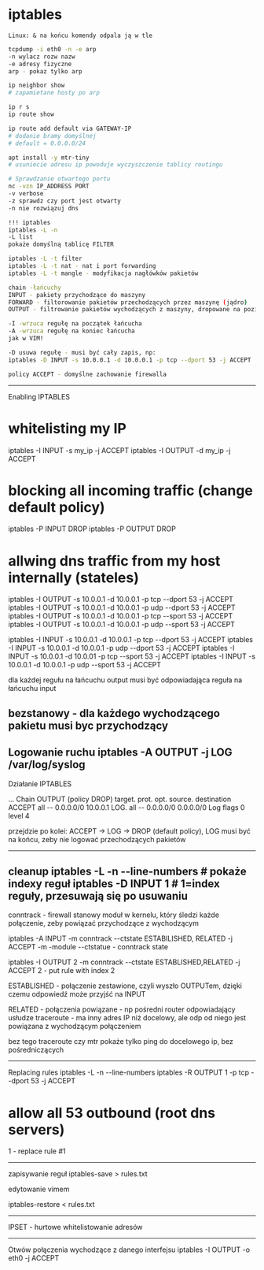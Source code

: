 # iptables

`Linux: & na końcu komendy odpala ją w tle`

```sh
tcpdump -i eth0 -n -e arp
-n wylacz rozw nazw
-e adresy fizyczne
arp - pokaz tylko arp

ip neighbor show
# zapamietane hosty po arp

ip r s
ip route show

ip route add default via GATEWAY-IP
# dodanie bramy domyślnej
# default = 0.0.0.0/24

apt install -y mtr-tiny
# usuniecie adresu ip powoduje wyczyszczenie tablicy routingu

# Sprawdzanie otwartego portu
nc -vzn IP_ADDRESS PORT
-v verbose
-z sprawdz czy port jest otwarty
-n nie rozwiązuj dns

!!! iptables
iptables -L -n
-L list
pokaże domyślną tablicę FILTER

iptables -L -t filter
iptables -L -t nat - nat i port forwarding
iptables -L -t mangle - modyfikacja nagłówków pakietów

chain -łańcuchy
INPUT - pakiety przychodzące do maszyny
FORWARD - filtorowanie pakietów przechodzących przez maszynę (jądro)
OUTPUT - filtrowanie pakietów wychodzących z maszyny, dropowane na poziomie kernela, wiec pakietów nie widać w tcpdump

-I -wrzuca regułę na początek łańcucha
-A -wrzuca regułę na koniec łańcucha
jak w VIM!

-D usuwa regułę - musi być cały zapis, np:
iptables -D INPUT -s 10.0.0.1 -d 10.0.0.1 -p tcp --dport 53 -j ACCEPT

policy ACCEPT - domyślne zachowanie firewalla
```
---
Enabling IPTABLES
# whitelisting my IP
iptables -I INPUT -s my_ip -j ACCEPT
iptables -I OUTPUT -d my_ip -j ACCEPT

# blocking all incoming traffic (change default policy)
iptables -P INPUT DROP
iptables -P OUTPUT DROP

# allwing dns traffic from my host internally (stateles)
iptables -I OUTPUT -s 10.0.0.1 -d 10.0.0.1 -p tcp --dport 53 -j ACCEPT
iptables -I OUTPUT -s 10.0.0.1 -d 10.0.0.1 -p udp --dport 53 -j ACCEPT
iptables -I OUTPUT -s 10.0.0.1 -d 10.0.0.1 -p tcp --sport 53 -j ACCEPT
iptables -I OUTPUT -s 10.0.0.1 -d 10.0.0.1 -p udp --sport 53 -j ACCEPT

iptables -I INPUT -s 10.0.0.1 -d 10.0.0.1 -p tcp --dport 53 -j ACCEPT
iptables -I INPUT -s 10.0.0.1 -d 10.0.0.1 -p udp --dport 53 -j ACCEPT
iptables -I INPUT -s 10.0.0.1 -d 10.0.01 -p tcp --sport 53 -j ACCEPT
iptables -I INPUT -s 10.0.0.1 -d 10.0.0.1 -p udp --sport 53 -j ACCEPT

dla każdej regułu na łańcuchu output musi być odpowiadająca reguła na łańcuchu input

bezstanowy - dla każdego wychodzącego pakietu musi byc przychodzący
---
Logowanie ruchu
iptables -A OUTPUT -j LOG
/var/log/syslog
---
Działanie IPTABLES

...
Chain OUTPUT (policy DROP)
target.   prot.   opt.   source.   destination
ACCEPT   all   --    0.0.0.0/0    10.0.0.1
LOG.   all   --    0.0.0.0/0   0.0.0.0/0   Log flags 0 level 4

przejdzie po kolei: ACCEPT -> LOG -> DROP (default policy), 
LOG musi być na końcu, zeby nie logować przechodzących pakietów

---
cleanup 
iptables -L -n --line-numbers # pokaże indexy reguł
iptables -D INPUT 1 # 1=index reguły, przesuwają się po usuwaniu
---
conntrack - firewall stanowy
moduł w kernelu, który śledzi każde połączenie, zeby powiązać przychodzące z wychodzącym

iptables -A INPUT -m conntrack --ctstate ESTABILISHED, RELATED -j ACCEPT
-m -module
--ctstatue - conntrack state

iptables -I OUTPUT 2 -m conntrack --ctstate ESTABLISHED,RELATED -j ACCEPT
2 - put rule with index 2

ESTABLISHED - połączenie zestawione, czyli wyszło OUTPUTem, dzięki czemu odpowiedź może przyjść na INPUT

RELATED - połączenia powiązane - np pośredni router odpowiadający usłudze traceroute - ma inny adres IP niż docelowy, ale odp od niego jest powiązana z wychodzącym połączeniem

bez tego traceroute czy mtr pokaże tylko ping do docelowego ip, bez pośredniczących

--- 
Replacing rules
iptables -L -n --line-numbers
iptables -R OUTPUT 1 -p tcp --dport 53 -j ACCEPT
# allow all 53 outbound (root dns servers)
1 - replace rule #1

--- 
zapisywanie reguł
iptables-save > rules.txt

edytowanie vimem

iptables-restore < rules.txt

---
IPSET - hurtowe whitelistowanie adresów

---
Otwów połączenia wychodzące z danego interfejsu
iptables -I OUTPUT -o eth0 -j ACCEPT





